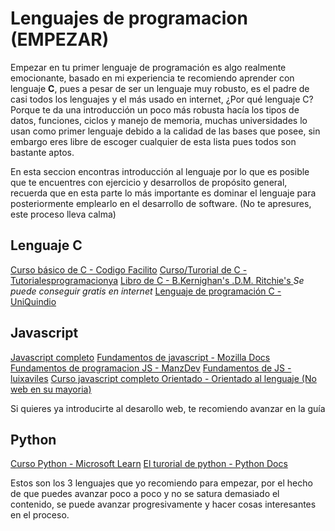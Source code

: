 # Lenguajes de programacion (EMPEZAR)

Empezar en tu primer lenguaje de programación es algo realmente emocionante, basado en mi experiencia te recomiendo aprender con lenguaje **C**, pues a pesar de ser un lenguaje muy robusto, es el padre de casi todos los lenguajes y el más usado en internet, ¿Por qué lenguaje C? Porque te da una introducción un poco más robusta hacía los tipos de datos, funciones, ciclos y manejo de memoria, muchas universidades lo usan como primer lenguaje debido a la calidad de las bases que posee, sin embargo eres libre de escoger cualquier de esta lista pues todos son bastante aptos.

En esta seccion encontras introducción al lenguaje por lo que es posible que te encuentres con ejercicio y desarrollos de propósito general, recuerda que en esta parte lo más importante es dominar el lenguaje para posteriormente emplearlo en el desarrollo de software. (No te apresures, este proceso lleva calma)

## Lenguaje C

[Curso básico de C - Codigo Facilito](https://codigofacilito.com/cursos/c)
[Curso/Turorial de C - Tutorialesprogramacionya](https://www.tutorialesprogramacionya.com/cya/)
[Libro de C - B.Kernighan's .D.M. Ritchie's ](https://www.amazon.com/B-Kernighans-RitchiesC-Programming-Language-Paperback1988/dp/B003XKB8AU?&linkCode=sl1&tag=artmapincdbah-20&linkId=612df9b2fe2f113acb396b61320c21cc&language=en_US&ref_=as_li_ss_tl) _Se puede conseguir gratis en internet_
[Lenguaje de programación C - UniQuindio](https://cdn.discordapp.com/attachments/1247214586411880488/1258190382563463169/Programacion-I-Lenguaje-C.pdf?ex=6729f5db&is=6728a45b&hm=e2304fdf79d93dd85fa4ecf9c8e53188110783ab19175e02dc7521030856366c&)

## Javascript

[Javascript completo](./langs/js.md)
[Fundamentos de javascript - Mozilla Docs](https://developer.mozilla.org/es/docs/Learn/Getting_started_with_the_web/JavaScript_basics)
[Fundamentos de programacion JS - ManzDev](https://lenguajejs.com/fundamentos/)
[Fundamentos de JS - luixaviles](https://www.youtube.com/watch?v=hjSDHz_qKTQ&ab_channel=luixaviles)
[Curso javascript completo Orientado - Orientado al lenguaje (No web en su mayoria)](https://www.youtube.com/watch?v=mpIwKBNr7_o&list=PL2Z95CSZ1N4HXvLWg8oL4IpyJx27HafcD&ab_channel=INFORMATICONFIG)

Si quieres ya introducirte al desarollo web, te recomiendo avanzar en la guía

## Python

[Curso Python - Microsoft Learn](https://learn.microsoft.com/es-es/training/paths/beginner-python/)
[El turorial de python - Python Docs](https://docs.python.org/es/3/tutorial/)

Estos son los 3 lenguajes que yo recomiendo para empezar, por el hecho de que puedes avanzar poco a poco y no se satura demasiado el contenido, se puede avanzar progresivamente y hacer cosas interesantes en el proceso.
